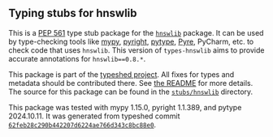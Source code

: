 ## Typing stubs for hnswlib

This is a [PEP 561](https://peps.python.org/pep-0561/)
type stub package for the [`hnswlib`](https://github.com/nmslib/hnswlib) package.
It can be used by type-checking tools like
[mypy](https://github.com/python/mypy/),
[pyright](https://github.com/microsoft/pyright),
[pytype](https://github.com/google/pytype/),
[Pyre](https://pyre-check.org/),
PyCharm, etc. to check code that uses `hnswlib`. This version of
`types-hnswlib` aims to provide accurate annotations for
`hnswlib==0.8.*`.

This package is part of the [typeshed project](https://github.com/python/typeshed).
All fixes for types and metadata should be contributed there.
See [the README](https://github.com/python/typeshed/blob/main/README.md)
for more details. The source for this package can be found in the
[`stubs/hnswlib`](https://github.com/python/typeshed/tree/main/stubs/hnswlib)
directory.

This package was tested with
mypy 1.15.0,
pyright 1.1.389,
and pytype 2024.10.11.
It was generated from typeshed commit
[`62feb28c290b442207d6224ae766d343c8bc88e0`](https://github.com/python/typeshed/commit/62feb28c290b442207d6224ae766d343c8bc88e0).